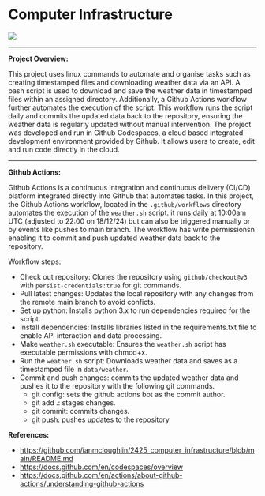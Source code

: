 


#  Computer Infrastructure 


<img src='https://t3.ftcdn.net/jpg/06/39/62/90/360_F_639629017_YjfnLtEGhYsnXr9GlyXf6dXwLVmVdaRW.jpg'>


***

**Project Overview:**

This project uses linux commands to automate and organise tasks such as creating timestamped files and downloading weather data via an API. A bash script is used to download and save the weather data in timestamped files within an assigned directory. 
Additionally, a Github Actions workflow further automates the execution of the script. This workflow runs the script daily and commits the updated data back to the repository, ensuring the weather data is regularly updated without manual intervention. The project was developed and run in Github Codespaces, a cloud based integrated development environment provided by Github. It allows users to create, edit and run code directly in the cloud. 

***
**Github Actions:**

Github Actions is a continuous integration and continuous delivery (CI/CD) platform integrated directly into Github that automates tasks. In this project, the Github Actions workflow, located in the `.github/workflows` directory  automates the execution of the `weather.sh` script. it runs daily at 10:00am UTC (adjusted to 22:00 on 18/12/24)  but can also be triggered manually or by events like pushes to main branch. The workflow has write permissionsn enabling it to commit and push updated weather data back to the repository. 

Workflow steps: 
-   Check out repository: Clones the repository using `github/checkout@v3` with `persist-credentials:true` for git commands.
-    Pull latest changes: Updates the local repository with any changes from the remote main branch to avoid conficts. 
-   Set up python: Installs python 3.x to run dependencies required for the script. 
-   Install dependencies: Installs libraries listed in the requirements.txt file to enable API interaction and data processing.
 -   Make `weather.sh` executable: Ensures the `weather.sh` script has executable permissions with chmod+x.
-    Run the `weather.sh` script: Downloads weather data and saves as a timestamped file in `data/weather`.
-  Commit and push changes: commits the updated weather data and pushes it to the repository with the following git commands.  
    - git config: sets the github actions bot as the commit author.
    - git add .: stages changes.
    - git commit: commits changes.
    - git push: pushes updates to the repository





**References:**

- https://github.com/ianmcloughlin/2425_computer_infrastructure/blob/main/README.md 
- https://docs.github.com/en/codespaces/overview
- https://docs.github.com/en/actions/about-github-actions/understanding-github-actions
